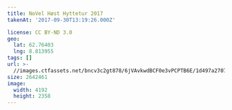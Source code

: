 ```yaml
---
title: NoVel Høst Hyttetur 2017
takenAt: '2017-09-30T13:19:26.000Z'

license: CC BY-ND 3.0
geo:
  lat: 62.76403
  lng: 8.813955
tags: []
url: >-
  //images.ctfassets.net/bncv3c2gt878/6jVAvkwdBCF0e3vPCPTB6E/1d497a27072e278ec8750bf9751da48b/novel-hst-hyttetur-2017_37437051721_o
size: 2642461
image:
  width: 4192
  height: 2358
---
```

